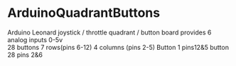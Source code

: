 # ArduinoQuadrantButtons
Arduino Leonard joystick / throttle quadrant / button board
provides 
6 analog inputs 0-5v  
28 buttons 7 rows(pins 6-12) 4 columns (pins 2-5) Button 1 pins12&5 button 28 pins 2&6
